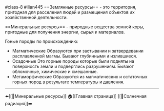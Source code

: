 #class-8 #ilian445
==Землянные ресурсы== - это территория, пригодная для расселения людей и размещения объектов их хозяйственной деятельности.

==Минеральные ресурсы== - природные вещества земной коры, пригодные для получения энергии, сырья и материалов.

Гоные породы по происхождению:
- Магматические
    Образуются при застывании и затвердевании расплавленной магмы. Бывают глубинными и излившиеся.
- Осадочные
    Это горные породы которые были подняты на поверхность земли и подверглись разрушениям. Бывают обломочные, химические и смешанные.
- Метаморфические
    Образуются из магматических и остаточных горных пород в результате температуры и давления.
---
⬅️[[📒Минеральные ресурсы]]
🏠[[Главная страница]]
[[📒Солнечная радиация]]➡️
